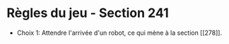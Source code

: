 # Règles du jeu - Section 241

- Choix 1: Attendre l'arrivée d'un robot, ce qui mène à la section [[278]].